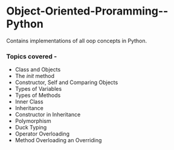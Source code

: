 # Object-Oriented-Proramming--Python
Contains implementations of all oop concepts in Python.

### Topics covered - 

* Class and Objects
* The _init_ method
* Constructor, Self and Comparing Objects
* Types of Variables
* Types of Methods
* Inner Class
* Inheritance
* Constructor in Inheritance
* Polymorphism
* Duck Typing
* Operator Overloading
* Method Overloading an Overriding
